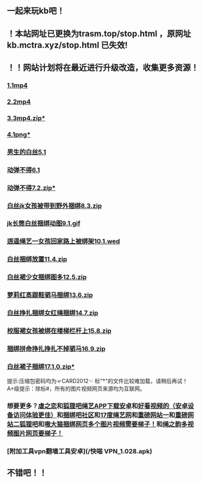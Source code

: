## 一起来玩kb吧！

## ！本站网址已更换为trasm.top/stop.html ，原网址kb.mctra.xyz/stop.html 已失效!    
## ！！网站计划将在最近进行升级改造，收集更多资源！

### [1.1mp4](https://kb.mctra.top/kbmovie1.mp4)      
### [2.2mp4](https://kb.mctra.top/kbmovie2.mp4)   
### [3.3mp4.zip*](http://mctra.top/kb/kb.zip)
### [4.1png*](http://mctra.top/kb/kb1.png)   
### [男生的白丝5.1](/WoKaoSi.zip)
### [动弹不得6.1](/205836_57566015110.mp4)  
### [动弹不得7.2.zip*](http://mctra.top/kb/kbmovie1.zip)   
### [白丝jk女孩被带到野外捆绑8.3.zip](/kbpng.zip)   
### [jk长筒白丝捆绑动图9.1.gif](/6685ee2a.gif)   
### [逍遥绳艺一女孩回家路上被绑架10.1.wed](http://www.xiaoyaoshengyi.net/2021/meinvlindandanhuijiazaoyudaitukunbang.html)   
### [白丝捆绑放置11.4.zip](/kbpng2.zip)   
### [白丝裙少女捆绑图多12.5.zip](/kbpng3.zip)   
### [萝莉红高跟鞋驷马捆绑13.6.zip](/kbpng4.zip)   
### [白丝挣扎捆绑女红绳捆绑14.7.zip](/kbpng5.zip)   
### [校服裙女孩被绑在楼梯栏杆上15.8.zip](/kbpng6.zip)   
### [捆绑拼命挣扎挣扎不掉驷马16.9.zip](/kbpng7.zip)   
### [白丝裙子捆绑17.1.0.zip*](http://mctra.top/kb/kbpng8.zip)

提示:压缩包密码均为☞CARD2012☜
标"*"的文件比较难加载，请稍后再试！   
A+级提示：除标#，所有的图片视频网页来源均为互联网。
### 想要更多？[虐之恋](http://www.nuezhilian01.com/)和[狐狸吧绳艺APP下载安卓](https://kb.mctra.top/smloft.apk)和[好看视频的（安卓设备访问体验更佳）](https://m.baidu.com/video/page?pd=video_page&nid=10828787961485419792&sign=5854702895239179730&word=%E6%B3%95%E5%88%B6%E5%AE%A3%E4%BC%A0%E7%89%87%E3%80%8A%E6%8E%A8%E9%94%80%E4%B9%8B%E5%8A%AB%E3%80%8B&oword=%E6%8D%86%E7%BB%91&atn=index&frsrcid=5373&ext=%7B%22jsy%22%3A1%7D&top=%7B%22sfhs%22%3A1%2C%22_hold%22%3A2%7D&sl=4&lid=12014035285349477482&fr0=A&fr1=C&_t=1641212822909&_t=1641212941487&_t=1641213058995&bk=1)和[捆绑吧社区](http://www.kbb321.com/)和[17度绳艺网](https://17smk.com)和[重磅网站一](http://imajiajia.com/article/list-14)和[重磅网站二狐狸吧](https://www.smlsml.net/)和[嗷大猫捆绑网页多个图片视频需要梯子！](http://www.mzms3.com/forum-75-1.html)和[绳之韵多视频图片网页要梯子！](http://www.mzms3.com/forum-72-1.html)
### [附加工具vpn翻墙工具安卓](/快喵 VPN_1.028.apk)

## 不错吧！！
